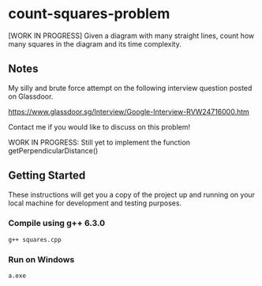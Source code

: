 # count-squares-problem

[WORK IN PROGRESS] Given a diagram with many straight lines, count how many squares in the diagram and its time complexity.

## Notes

My silly and brute force attempt on the following interview question posted on Glassdoor.

https://www.glassdoor.sg/Interview/Google-Interview-RVW24716000.htm

Contact me if you would like to discuss on this problem!

WORK IN PROGRESS: Still yet to implement the function getPerpendicularDistance()

## Getting Started

These instructions will get you a copy of the project up and running on your local machine for development and testing purposes.

### Compile using g++ 6.3.0

```
g++ squares.cpp
```

### Run on Windows

```
a.exe
```